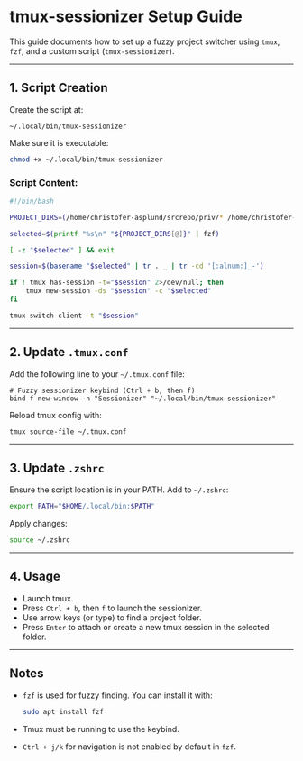 # tmux-sessionizer Setup Guide

This guide documents how to set up a fuzzy project switcher using `tmux`, `fzf`, and a custom script (`tmux-sessionizer`).

---

## 1. Script Creation

Create the script at:

```
~/.local/bin/tmux-sessionizer
```

Make sure it is executable:

```bash
chmod +x ~/.local/bin/tmux-sessionizer
```

### Script Content:

```bash
#!/bin/bash

PROJECT_DIRS=(/home/christofer-asplund/srcrepo/priv/* /home/christofer-asplund/srcrepo/work/*)

selected=$(printf "%s\n" "${PROJECT_DIRS[@]}" | fzf)

[ -z "$selected" ] && exit

session=$(basename "$selected" | tr . _ | tr -cd '[:alnum:]_-')

if ! tmux has-session -t="$session" 2>/dev/null; then
    tmux new-session -ds "$session" -c "$selected"
fi

tmux switch-client -t "$session"
```

---

## 2. Update `.tmux.conf`

Add the following line to your `~/.tmux.conf` file:

```tmux
# Fuzzy sessionizer keybind (Ctrl + b, then f)
bind f new-window -n "Sessionizer" "~/.local/bin/tmux-sessionizer"
```

Reload tmux config with:

```bash
tmux source-file ~/.tmux.conf
```

---

## 3. Update `.zshrc`

Ensure the script location is in your PATH. Add to `~/.zshrc`:

```bash
export PATH="$HOME/.local/bin:$PATH"
```

Apply changes:

```bash
source ~/.zshrc
```

---

## 4. Usage

- Launch tmux.
- Press `Ctrl + b`, then `f` to launch the sessionizer.
- Use arrow keys (or type) to find a project folder.
- Press `Enter` to attach or create a new tmux session in the selected folder.

---

## Notes

- `fzf` is used for fuzzy finding. You can install it with:
  ```bash
  sudo apt install fzf
  ```

- Tmux must be running to use the keybind.

- `Ctrl + j/k` for navigation is not enabled by default in `fzf`.

